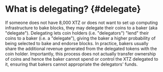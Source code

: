 # What is delegating? {#delegate}
If someone does not have 8,000 XTZ or does not want to set up computing infrastructure to bake blocks, they may delegate their coins to a baker (aka "delegate"). Delegating lets coin holders (i.e. "delegators") "lend" their coins to a baker (i.e. a "delegate"), giving the baker a higher probability of being selected to bake and endorse blocks. In practice, bakers usually share the additional revenue generated from the delegated tokens with the coin holder. Importantly, this process does not actually transfer ownership of coins and hence the baker cannot spend or control the XTZ delegated to it, ensuring that bakers cannot appropriate the delegators' funds. 